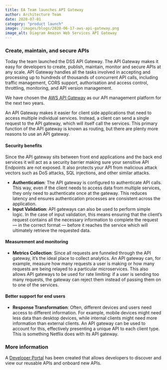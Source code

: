 ```yaml
---
title: EA Team launches API Gateway
author: Architecture Team
date: 2020-07-01
category: "product launch"
image: /images/blogs/2020-06-17-aws-api-gateway.png
image_alt: Diagram Amazon Web Services API Gateway
---
```


### Create, maintain, and secure APIs

Today the team launched the DSS API Gateway. The API Gateway makes it easy for developers to create, publish, maintain, monitor and secure APIs at any scale. API Gateway handles all the tasks involved in accepting and processing up to hundreds of thousands of concurrent API calls, including traffic management, CORS support, authorisation and access control, throttling, monitoring, and API version management.

We have chosen the [AWS API Gateway](https://aws.amazon.com/api-gateway) as our API management platform for the next two years.

An API Gateway makes it easier for client side applications that need to access multiple individual services.  Instead, a client can send a single request to the API gateway, which will itself call the services. This primary function of the API gateway is known as routing, but there are plenty more reasons to use an API gateway.

#### Security benefits

Since the API gateway sits between front end applications and the back end services it will act as a security barrier making sure your sensitive API Endpoints are not exposed. It also protects your API from malicious attack vectors such as DoS attacks, SQL injections, and other  similar attacks.

- **Authentication**: The API gateway is configured to authenticate API calls. This way, even if the client needs to access data from multiple services, they only need to authenticate once at the gateway. This reduces latency and ensures authentication processes are consistent across the application.
- **Input Validation**: API gateways can also be used to perform simple logic. In the case of input validation, this means ensuring that the client’s request contains all the necessary information to complete the request — in the correct format — before it reaches the service which will ultimately retrieve the requested data.  

#### Measurement and monitoring

- **Metrics Collection**: Since all requests are funneled through the API gateway, it’s the ideal place to collect analytics. An API gateway can, for example, measure how many requests a user is making or how many requests are being relayed to a particular microservices. This also allows API gateways to be used for rate limiting: if a user is sending too many requests, the gateway can reject them instead of passing them on to one of the services.

#### Better support for end users

- **Response Transformation**: Often, different devices and users need access to different information. For example, mobile devices might need less data than desktop devices, while internal clients might need more information than external clients. An API gateway can be used to account for this, effectively presenting a unique API to each client type. This is something Netflix does with its API gateway.

### More information

A [Developer Portal](https://developer-portal.digitalni.gov.uk) has been created that allows developers to discover and view our reusable APIs and onboard new APIs.  
